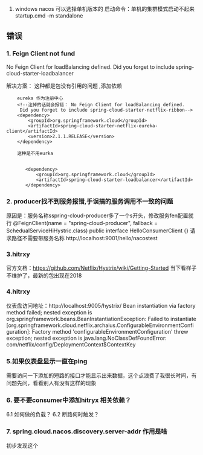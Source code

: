1. windows nacos 可以选择单机版本的 启动命令：单机的集群模式启动不起来
startup.cmd -m standalone


## 错误
### 1. Feign Client not fund
No Feign Client for loadBalancing defined. Did you forget to include spring-cloud-starter-loadbalancer

解决方案： 这种都是包没有引用的问题 ,添加依赖

        eureka 作为注册中心
        <!--注掉的话就会报错： No Feign Client for loadBalancing defined.
         Did you forget to include spring-cloud-starter-netflix-ribbon-->
        <dependency>
            <groupId>org.springframework.cloud</groupId>
            <artifactId>spring-cloud-starter-netflix-eureka-client</artifactId>
            <version>2.1.1.RELEASE</version>
        </dependency>
        
        这种是不用eurka

           
           <dependency>
               <groupId>org.springframework.cloud</groupId>
               <artifactId>spring-cloud-starter-loadbalancer</artifactId>
           </dependency>
### 2. producer找不到服务报错,手误搞的服务调用不一致的问题
原因是：服务名称sspring-cloud-producer多了一个s开头，修改服务fen配置就行
@FeignClient(name = "spring-cloud-producer", fallback = SchedualServiceHiHystric.class)
public interface HelloConsumerClient {}
请求路径不需要带服务名称
http://localhost:9001/hello/nacostest

### 3.hitrxy
官方文档：https://github.com/Netflix/Hystrix/wiki/Getting-Started
当下看样子不维护了，最新的包出现在2018

### 4.hitrxy
仪表盘访问地址：http://localhost:9005/hystrix/
 Bean instantiation via factory method failed; 
 nested exception is org.springframework.beans.BeanInstantiationException: 
 Failed to instantiate [org.springframework.cloud.netflix.archaius.ConfigurableEnvironmentConfiguration]: Factory method 'configurableEnvironmentConfiguration' threw exception; nested exception is java.lang.NoClassDefFoundError: com/netflix/config/DeploymentContext$ContextKey
 ### 5.如果仪表盘显示一直在ping
 需要访问一下添加的短路的接口才能显示出来数据，这个点浪费了我很长时间，有问题先问，看看别人有没有这样的现象
 ### 6. 要不要consumer中添加hitryx 相关依赖？
 6.1 如何做的负载？
 6.2 断路何时触发？
 ### 7. spring.cloud.nacos.discovery.server-addr 作用是啥
 初步发现这个